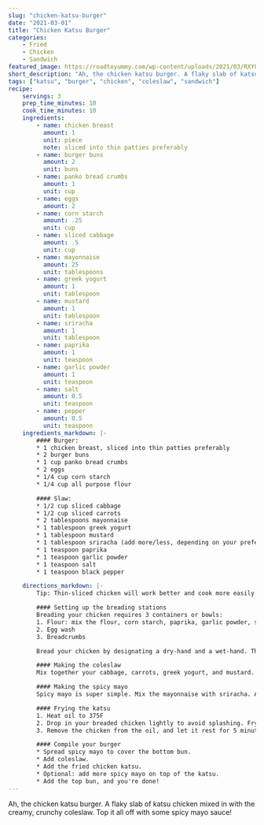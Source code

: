 ```yaml
---
slug: "chicken-katsu-burger"
date: "2021-03-01"
title: "Chicken Katsu Burger"
categories:
    - Fried
    - Chicken
    - Sandwich
featured_image: https://roadtoyummy.com/wp-content/uploads/2021/03/RXY07956-1-1-1024x683.jpg
short_description: "Ah, the chicken katsu burger. A flaky slab of katsu chicken mixed in with the creamy, crunchy coleslaw. Top it all off with some spicy mayo sauce!"
tags: ["katsu", "burger", "chicken", "coleslaw", "sandwich"]
recipe:
    servings: 3
    prep_time_minutes: 10
    cook_time_minutes: 10
    ingredients:
        - name: chicken breast
          amount: 1
          unit: piece
          note: sliced into thin patties preferably
        - name: burger buns
          amount: 2
          unit: buns
        - name: panko bread crumbs
          amount: 1
          unit: cup
        - name: eggs
          amount: 2
        - name: corn starch
          amount: .25
          unit: cup
        - name: sliced cabbage
          amount: .5
          unit: cup
        - name: mayonnaise
          amount: 25
          unit: tablespoons
        - name: greek yogurt
          amount: 1
          unit: tablespoon
        - name: mustard
          amount: 1
          unit: tablespoon
        - name: sriracha
          amount: 1
          unit: tablespoon
        - name: paprika
          amount: 1
          unit: teaspoon
        - name: garlic powder
          amount: 1
          unit: teaspoon
        - name: salt
          amount: 0.5
          unit: teaspoon
        - name: pepper
          amount: 0.5
          unit: teaspoon
    ingredients_markdown: |-
        #### Burger:
        * 1 chicken breast, sliced into thin patties preferably
        * 2 burger buns
        * 1 cup panko bread crumbs
        * 2 eggs
        * 1/4 cup corn starch
        * 1/4 cup all purpose flour

        #### Slaw:
        * 1/2 cup sliced cabbage
        * 1/2 cup sliced carrots
        * 2 tablespoons mayonnaise 
        * 1 tablespoon greek yogurt
        * 1 tablespoon mustard
        * 1 tablespoon sriracha (add more/less, depending on your preferred spice level)
        * 1 teaspoon paprika
        * 1 teaspoon garlic powder
        * 1 teaspoon salt
        * 1 teaspoon black pepper

    directions_markdown: |-
        Tip: Thin-sliced chicken will work better and cook more easily. Use a meat-pounder to tenderize or flatten it if the slices are too thick.

        #### Setting up the breading stations
        Breading your chicken requires 3 containers or bowls:
        1. Flour: mix the flour, corn starch, paprika, garlic powder, salt, and pepper
        2. Egg wash
        3. Breadcrumbs

        Bread your chicken by designating a dry-hand and a wet-hand. The dry hand will only touch the meat while it is in the flour or bread crumbs container, and the wet-hand will only touch the meat while it is in the egg wash. Coat the meat in the flour, then the egg wash, then the bread crumbs.

        #### Making the coleslaw
        Mix together your cabbage, carrots, greek yogurt, and mustard. Add 1 tbsp of mayo, leaving a remaining 1 tbsp for the sriracha-mayo sauce.

        #### Making the spicy mayo
        Spicy mayo is super simple. Mix the mayonnaise with sriracha. Add more or less sriracha depending on your spicy preference.

        #### Frying the katsu
        1. Heat oil to 375F
        2. Drop in your breaded chicken lightly to avoid splashing. Fry until it's golden brown but not burnt. This should be around 7-10 minutes, but heavily depends on your chicken's thickness.
        3. Remove the chicken from the oil, and let it rest for 5 minutes on a paper towel. This will help remove the excess oil.

        #### Compile your burger
        * Spread spicy mayo to cover the bottom bun.
        * Add coleslaw.
        * Add the fried chicken katsu.
        * Optional: add more spicy mayo on top of the katsu.
        * Add the top bun, and you're done!
---
```


Ah, the chicken katsu burger. A flaky slab of katsu chicken mixed in with the creamy, crunchy coleslaw. Top it all off with some spicy mayo sauce!
